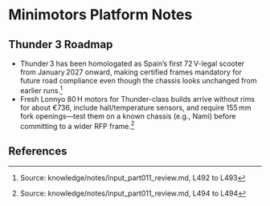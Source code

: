 # Minimotors Platform Notes

## Thunder 3 Roadmap

- Thunder 3 has been homologated as Spain’s first 72 V-legal scooter from January 2027 onward, making certified frames mandatory for future road compliance even though the chassis looks unchanged from earlier runs.[^1]
- Fresh Lonnyo 80 H motors for Thunder-class builds arrive without rims for about €736, include hall/temperature sensors, and require 155 mm fork openings—test them on a known chassis (e.g., Nami) before committing to a wider RFP frame.[^2]

## References

[^1]: Source: knowledge/notes/input_part011_review.md, L492 to L493
[^2]: Source: knowledge/notes/input_part011_review.md, L494 to L494
